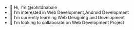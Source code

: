 - 👋 Hi, I’m @rohitdhabale
- 👀 I’m interested in Web Development,Android Development
- 🌱 I’m currently learning Web Designing and Development
- 💞️ I’m looking to collaborate on Web Development Project


<!---
rohitdhabale/rohitdhabale is a ✨ special ✨ repository because its `README.md` (this file) appears on your GitHub profile.
You can click the Preview link to take a look at your changes.
--->
